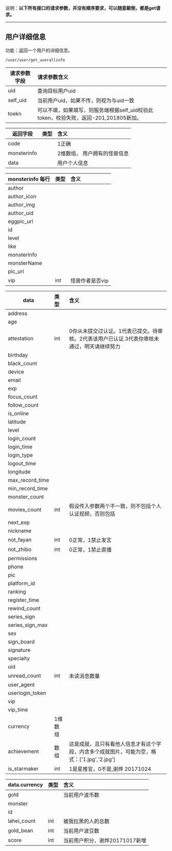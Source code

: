 
说明：**以下所有接口的请求参数，并没有顺序要求，可以随意颠倒，都是get请求。**

----
## 用户详细信息

功能：返回一个用户的详细信息。
~~~
/user/user/get_userallinfo
~~~

| 请求参数字段        | 请求参数含义  |
| -------- |:------|
|uid | 查询目标用户uid  |
|self_uid | 当前用户uid，如果不传，则视为与uid一致  |
|toekn | 可以不填，如果填写，则服务端根据self_uid校验此token，校验失败，返回-201,201805新加。 |


| 返回字段        | 类型 |含义  |
| -------- |:------|:------|
| code |   |  1正确 |
| monsterinfo |  | 2维数组， 用户拥有的怪兽信息 |
| data |  | 用户个人信息 |


| monsterinfo 每行       | 类型 |含义  |
| -------- |:------|:------|
| author      |    |   |
| author_icon |    |   |
| author_img  |    |   |
| author_uid  |    |   |
| eggpic_url  |    |   |
| id          |    |   |
| level       |    |   |
| like        |    |   |
| monsterInfo |    |   |
| monsterName |    |   |
| pic_url     |    |   |
| vip         | int   | 怪兽作者是否vip  |



| data    | 类型 |含义  |
| -------- |:------|:------|
| address       |   |   |
| age       |   |   |
| attestation       | int  | 0你从未提交过认证。1代表已提交。待审核。2代表该用户已认证.3代表你审核未通过，明天请继续努力 |
| birthday       |   |   |
| black_count    |   |   |
| device         |   |   |
| email          |   |   |
| exp            |   |   |
| focus_count    |   |   |
| follow_count   |   |   |
| is_online      |   |   |
|  latitude      |   |   |
| level       |   |   |
| login_count       |   |   |
| login_time       |   |   |
|  login_type      |   |   |
| logout_time      |   |   |
| longitude       |   |   |
| max_record_time |   |   |
| min_record_time |   |   |
| monster_count   |   |   |
| movies_count    | int  | 假设传入参数两个不一致，则不包括个人认证视频，否则包括  |
| next_exp        |   |   |
| nickname       |   |   |
| not_fayan       | int  | 0正常，1禁止发言  |
| not_zhibo       | int  | 0正常，1禁止直播  |
| permissions       |   |   |
| phone       |   |   |
| pic         |   |   |
| platform_id       |   |   |
| ranking       |   |   |
| register_time       |   |   |
| rewind_count       |   |   |
| series_sign       |   |   |
| series_sign_max   |   |   |
| sex       |   |   |
| sign_board        |   |   |
| signature       |   |   |
| specialty       |   |   |
| uid       |   |   |
| unread_count       |  int | 未读消息数量  |
| user_agent       |   |   |
| userlogin_token  |   |   |
| vip       |   |   |
| vip_time       |   |   |
| currency   | 1维数组  |   |
| achievement   | 数组  | 这是成就，且只有看他人信息才有这个字段，内含多个成就图片，可能为空，格式：['1.jpg','2.jpg']  |
| is_starmaker       | int  | 1是星推官，0不是,谢烨 20171024  |


| data.currency    | 类型 |含义  |
| -------- |:------|:------|
| gold       |   | 当前用户波币数  |
| monster    |   |   |
| id       |   |   |
| lahei_count     | int  | 被我拉黑的人的总数  |
| gold_bean     | int  | 当前用户波豆数  |
| score     | int  | 当前用户积分，谢烨20171017新增  |



